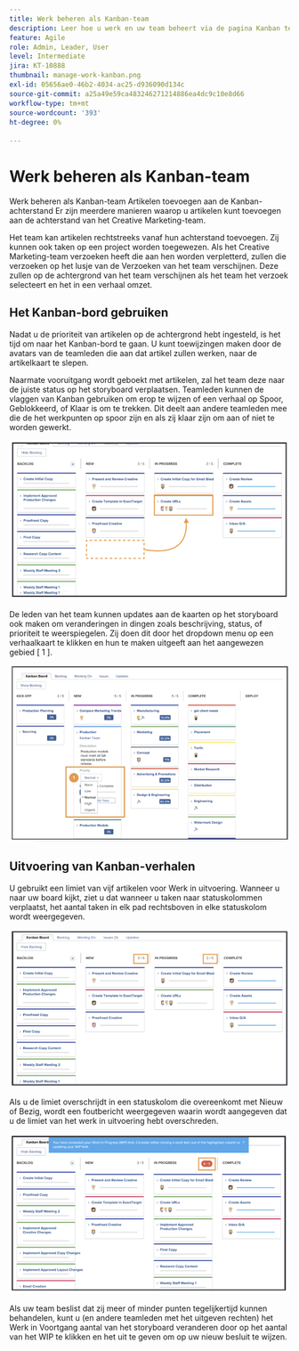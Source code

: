 ```yaml
---
title: Werk beheren als Kanban-team
description: Leer hoe u werk en uw team beheert via de pagina Kanban teams.
feature: Agile
role: Admin, Leader, User
level: Intermediate
jira: KT-10888
thumbnail: manage-work-kanban.png
exl-id: 05656ae0-46b2-4034-ac25-d936090d134c
source-git-commit: a25a49e59ca483246271214886ea4dc9c10e8d66
workflow-type: tm+mt
source-wordcount: '393'
ht-degree: 0%

---
```


# Werk beheren als Kanban-team

Werk beheren als Kanban-team
Artikelen toevoegen aan de Kanban-achterstand
Er zijn meerdere manieren waarop u artikelen kunt toevoegen aan de achterstand van het Creative Marketing-team.

Het team kan artikelen rechtstreeks vanaf hun achterstand toevoegen.
Zij kunnen ook taken op een project worden toegewezen. Als het Creative Marketing-team verzoeken heeft die aan hen worden verpletterd, zullen die verzoeken op het lusje van de Verzoeken van het team verschijnen. Deze zullen op de achtergrond van het team verschijnen als het team het verzoek selecteert en het in een verhaal omzet.


## Het Kanban-bord gebruiken

Nadat u de prioriteit van artikelen op de achtergrond hebt ingesteld, is het tijd om naar het Kanban-bord te gaan. U kunt toewijzingen maken door de avatars van de teamleden die aan dat artikel zullen werken, naar de artikelkaart te slepen.


Naarmate vooruitgang wordt geboekt met artikelen, zal het team deze naar de juiste status op het storyboard verplaatsen. Teamleden kunnen de vlaggen van Kanban gebruiken om erop te wijzen of een verhaal op Spoor, Geblokkeerd, of Klaar is om te trekken. Dit deelt aan andere teamleden mee die de het werkpunten op spoor zijn en als zij klaar zijn om aan of niet te worden gewerkt.

![&#x200B; Kanban kaarten &#x200B;](assets/kanban-01.png)

De leden van het team kunnen updates aan de kaarten op het storyboard ook maken om veranderingen in dingen zoals beschrijving, status, of prioriteit te weerspiegelen. Zij doen dit door het dropdown menu op een verhaalkaart te klikken en hun te maken uitgeeft aan het aangewezen gebied [ 1 ].

![&#x200B; Kanban kaartstatus &#x200B;](assets/kanban-02.png)

## Uitvoering van Kanban-verhalen

U gebruikt een limiet van vijf artikelen voor Werk in uitvoering. Wanneer u naar uw board kijkt, ziet u dat wanneer u taken naar statuskolommen verplaatst, het aantal taken in elk pad rechtsboven in elke statuskolom wordt weergegeven.

![&#x200B; Kanban de grenzen van WIP &#x200B;](assets/kanban-03.png)

Als u de limiet overschrijdt in een statuskolom die overeenkomt met Nieuw of Bezig, wordt een foutbericht weergegeven waarin wordt aangegeven dat u de limiet van het werk in uitvoering hebt overschreden.

![&#x200B; overschrijden de grenzen van het WIP &#x200B;](assets/kanban-04.png)

Als uw team beslist dat zij meer of minder punten tegelijkertijd kunnen behandelen, kunt u (en andere teamleden met het uitgeven rechten) het Werk in Voortgang aantal van het storyboard veranderen door op het aantal van het WIP te klikken en het uit te geven om op uw nieuw besluit te wijzen.
